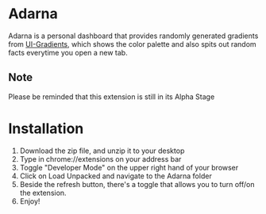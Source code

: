 Adarna
========================

Adarna is a personal dashboard that provides randomly generated gradients from [UI-Gradients](https://uigradients.com), which shows the color palette and also spits out random facts everytime you open a new tab.

Note
----
Please be reminded that this extension is still in its Alpha Stage

# Installation

1. Download the zip file, and unzip it to your desktop
2. Type in chrome://extensions on your address bar
3. Toggle "Developer Mode" on the upper right hand of your browser
4. Click on Load Unpacked and navigate to the Adarna folder
5. Beside the refresh button, there's a toggle that allows you to turn off/on the extension.
6. Enjoy!
